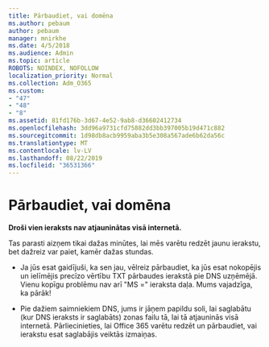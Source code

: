 ```yaml
---
title: Pārbaudiet, vai domēna
ms.author: pebaum
author: pebaum
manager: mnirkhe
ms.date: 4/5/2018
ms.audience: Admin
ms.topic: article
ROBOTS: NOINDEX, NOFOLLOW
localization_priority: Normal
ms.collection: Adm_O365
ms.custom:
- "47"
- "48"
- "8"
ms.assetid: 81fd176b-3d67-4e52-9ab8-d36602412734
ms.openlocfilehash: 3dd96a9731cfd75882dd3bb397005b19d471c882
ms.sourcegitcommit: 1d98db8acb9959aba3b5e308a567ade6b62da56c
ms.translationtype: MT
ms.contentlocale: lv-LV
ms.lasthandoff: 08/22/2019
ms.locfileid: "36531366"
---
```

# <a name="verify-your-domain"></a>Pārbaudiet, vai domēna

 **Droši vien ieraksts nav atjauninātas visā internetā.**
  
Tas parasti aizņem tikai dažas minūtes, lai mēs varētu redzēt jaunu ierakstu, bet dažreiz var paiet, kamēr dažas stundas. 
  
- Ja jūs esat gaidījuši, ka sen jau, vēlreiz pārbaudiet, ka jūs esat nokopējis un ielīmējis precīzo vērtību TXT pārbaudes ierakstā pie DNS uzņēmējā. Vienu kopīgu problēmu nav arī "MS =" ieraksta daļa. Mums vajadzīga, ka pārāk!

- Pie dažiem saimniekiem DNS, jums ir jāņem papildu soli, lai saglabātu (kur DNS ieraksts ir saglabāts) zonas failu tā, lai tā atjauninās visā internetā. Pārliecinieties, lai Office 365 varētu redzēt un pārbaudiet, vai ierakstu esat saglabājis veiktās izmaiņas.
